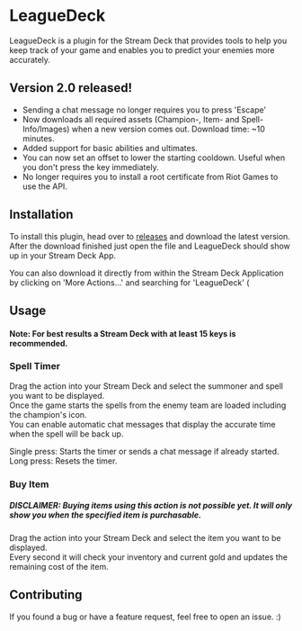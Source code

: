 
# LeagueDeck

LeagueDeck is a plugin for the Stream Deck that provides tools to help you keep track of your game and enables you to predict your enemies more accurately.

## Version 2.0 released!
- Sending a chat message no longer requires you to press 'Escape'
- Now downloads all required assets (Champion-, Item- and Spell- Info/Images) when a new version comes out. Download time: ~10 minutes.
- Added support for basic abilities and ultimates.
- You can now set an offset to lower the starting cooldown. Useful when you don't press the key immediately.
- No longer requires you to install a root certificate from Riot Games to use the API.

## Installation

To install this plugin, head over to [releases](https://github.com/TimeBlaster/LeagueDeck/releases) and download the latest version.\
After the download finished just open the file and LeagueDeck should show up in your Stream Deck App.

You can also download it directly from within the Stream Deck Application by clicking on 'More Actions...' and searching for 'LeagueDeck' (

## Usage

#### Note: For best results a Stream Deck with at least 15 keys is recommended.

### Spell Timer

Drag the action into your Stream Deck and select the summoner and spell you want to be displayed.\
Once the game starts the spells from the enemy team are loaded including the champion's icon.\
You can enable automatic chat messages that display the accurate time when the spell will be back up.

Single press: Starts the timer or sends a chat message if already started.\
Long press: Resets the timer.

### Buy Item

##### DISCLAIMER: Buying items using this action is not possible yet. It will only show you when the specified item is purchasable.

Drag the action into your Stream Deck and select the item you want to be displayed.\
Every second it will check your inventory and current gold and updates the remaining cost of the item.

## Contributing
If you found a bug or have a feature request, feel free to open an issue. :)
